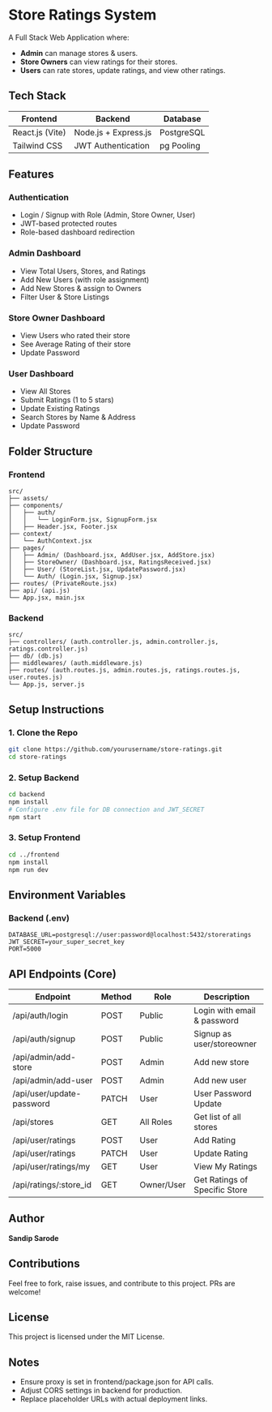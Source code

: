 # Store Ratings System

A Full Stack Web Application where:

* **Admin** can manage stores & users.
* **Store Owners** can view ratings for their stores.
* **Users** can rate stores, update ratings, and view other ratings.

## Tech Stack

| Frontend        | Backend              | Database   |
| --------------- | -------------------- | ---------- |
| React.js (Vite) | Node.js + Express.js | PostgreSQL |
| Tailwind CSS    | JWT Authentication   | pg Pooling |

## Features

### Authentication

* Login / Signup with Role (Admin, Store Owner, User)
* JWT-based protected routes
* Role-based dashboard redirection

### Admin Dashboard

* View Total Users, Stores, and Ratings
* Add New Users (with role assignment)
* Add New Stores & assign to Owners
* Filter User & Store Listings

### Store Owner Dashboard

* View Users who rated their store
* See Average Rating of their store
* Update Password

### User Dashboard

* View All Stores
* Submit Ratings (1 to 5 stars)
* Update Existing Ratings
* Search Stores by Name & Address
* Update Password

## Folder Structure

### Frontend

```
src/
├── assets/
├── components/
│   ├── auth/
│   │   └── LoginForm.jsx, SignupForm.jsx
│   ├── Header.jsx, Footer.jsx
├── context/
│   └── AuthContext.jsx
├── pages/
│   ├── Admin/ (Dashboard.jsx, AddUser.jsx, AddStore.jsx)
│   ├── StoreOwner/ (Dashboard.jsx, RatingsReceived.jsx)
│   ├── User/ (StoreList.jsx, UpdatePassword.jsx)
│   └── Auth/ (Login.jsx, Signup.jsx)
├── routes/ (PrivateRoute.jsx)
├── api/ (api.js)
└── App.jsx, main.jsx
```

### Backend

```
src/
├── controllers/ (auth.controller.js, admin.controller.js, ratings.controller.js)
├── db/ (db.js)
├── middlewares/ (auth.middleware.js)
├── routes/ (auth.routes.js, admin.routes.js, ratings.routes.js, user.routes.js)
└── App.js, server.js
```

## Setup Instructions

### 1. Clone the Repo

```bash
git clone https://github.com/yourusername/store-ratings.git
cd store-ratings
```

### 2. Setup Backend

```bash
cd backend
npm install
# Configure .env file for DB connection and JWT_SECRET
npm start
```

### 3. Setup Frontend

```bash
cd ../frontend
npm install
npm run dev
```

## Environment Variables

### Backend (.env)

```
DATABASE_URL=postgresql://user:password@localhost:5432/storeratings
JWT_SECRET=your_super_secret_key
PORT=5000
```

## API Endpoints (Core)

| Endpoint                  | Method | Role       | Description                   |
| ------------------------- | ------ | ---------- | ----------------------------- |
| /api/auth/login           | POST   | Public     | Login with email & password   |
| /api/auth/signup          | POST   | Public     | Signup as user/storeowner     |
| /api/admin/add-store      | POST   | Admin      | Add new store                 |
| /api/admin/add-user       | POST   | Admin      | Add new user                  |
| /api/user/update-password | PATCH  | User       | User Password Update          |
| /api/stores               | GET    | All Roles  | Get list of all stores        |
| /api/user/ratings         | POST   | User       | Add Rating                    |
| /api/user/ratings         | PATCH  | User       | Update Rating                 |
| /api/user/ratings/my      | GET    | User       | View My Ratings               |
| /api/ratings/\:store\_id  | GET    | Owner/User | Get Ratings of Specific Store |

## Author

**Sandip Sarode**

## Contributions

Feel free to fork, raise issues, and contribute to this project. PRs are welcome!

## License

This project is licensed under the MIT License.

## Notes

* Ensure proxy is set in frontend/package.json for API calls.
* Adjust CORS settings in backend for production.
* Replace placeholder URLs with actual deployment links.
